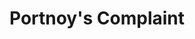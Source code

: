 ---
"\uFEFFauthor_sort": Roth, Philip
authors: Philip Roth
comments: ''
cover: "/Users/Raman/Calibre Library/Philip Roth/Portnoy's Complaint (66)/cover.jpg"
formats: mobi
id: '66'
identifiers: ''
isbn: ''
languages: ''
library_name: Calibre Library
pubdate: '0101-01-01T09:00:00+09:00'
publisher: ''
rating: ''
series: ''
series_index: '1.0'
size: '343374'
tags: ''
timestamp: '0101-01-01T09:00:00+09:00'
title: Portnoy's Complaint
title_sort: Portnoy's Complaint
uuid: f33c8eb6-b08f-4bad-857f-b5ae8750cc60
"#format": MOBI
layout: book
link: false
---